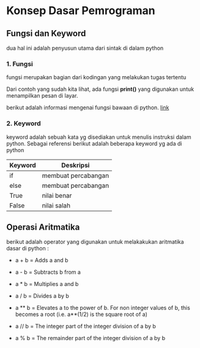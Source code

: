 # Konsep Dasar Pemrograman
## Fungsi dan Keyword

dua hal ini adalah penyusun utama dari sintak di dalam python

### 1. Fungsi
fungsi merupakan bagian dari kodingan yang melakukan tugas tertentu

Dari contoh yang sudah kita lihat, ada fungsi **print()** yang digunakan untuk menampilkan pesan di layar.

berikut adalah informasi mengenai fungsi bawaan di python. [link](https://docs.python.org/3/library/functions.html)

### 2. Keyword
keyword adalah sebuah kata yg disediakan untuk menulis instruksi dalam python. Sebagai referensi berikut adalah beberapa keyword yg ada di python

| Keyword   | Deskripsi              |
| ---       | ---                   |
| if        | membuat percabangan   |
| else      | membuat percabangan   |
| True      | nilai benar           |
| False     | nilai salah           |

## Operasi Aritmatika

berikut adalah operator yang digunakan untuk melakakukan aritmatika dasar di python :
* a + b = Adds a and b

* a - b = Subtracts b from a

* a * b = Multiplies a and b

* a / b = Divides a by b

* a ** b = Elevates a to the power of b. For non integer values of b, this becomes a root (i.e. a**(1/2) is the square root of a)

* a // b = The integer part of the integer division of a by b

* a % b = The remainder part of the integer division of a by b